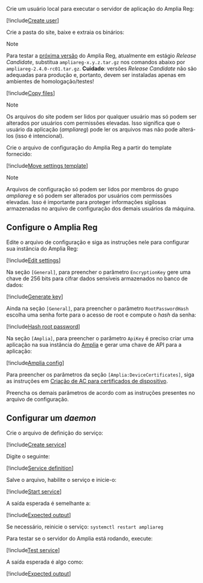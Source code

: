 ﻿Crie um usuário local para executar o servidor de aplicação do Amplia Reg:

[!include[Create user](../../../../../../includes/amplia-reg/linux/create-user.md)]

Crie a pasta do site, baixe e extraia os binários:

> [!NOTE]
> Para testar a [próxima versão](../../../changelog.md#vnext) do Amplia Reg, atualmente em estágio *Release Candidate*, substitua `ampliareg-x.y.z.tar.gz` nos comandos abaixo
> por `ampliareg-2.4.0-rc01.tar.gz`. **Cuidado**: versões *Release Candidate* não são adequadas para produção e, portanto, devem ser instaladas apenas em ambientes de
> homologação/testes!

[!include[Copy files](../../../../../../includes/amplia-reg/linux/copy-files.md)]

> [!NOTE]
> Os arquivos do site podem ser lidos por qualquer usuário mas só podem ser alterados por usuários com permissões elevadas. Isso significa que o usuário da aplicação (*ampliareg*)
> pode ler os arquivos mas não pode alterá-los (isso é intencional).

Crie o arquivo de configuração do Amplia Reg a partir do template fornecido:

[!include[Move settings template](../../../../../../includes/amplia-reg/linux/move-settings-template.md)]

> [!NOTE]
> Arquivos de configuração só podem ser lidos por membros do grupo *ampliareg* e só podem ser alterados por usuários com permissões elevadas. Isso é importante para proteger informações
> sigilosas armazenadas no arquivo de configuração dos demais usuários da máquina.

## Configure o Amplia Reg

Edite o arquivo de configuração e siga as instruções nele para configurar sua instância do Amplia Reg:

[!include[Edit settings](../../../../../../includes/amplia-reg/linux/edit-settings.md)]

Na seção `[General]`, para preencher o parâmetro `EncryptionKey` gere uma chave de 256 bits para cifrar dados sensíveis armazenados no banco de dados:

[!include[Generate key](../../../../../../includes/linux/gen-key.md)]

Ainda na seção `[General]`, para preencher o parâmetro `RootPasswordHash` escolha uma senha forte para o acesso de root e compute o *hash* da senha:

[!include[Hash root password](../../../../../../includes/amplia-reg/linux/hash-root-pass.md)]

Na seção `[Amplia]`, para preencher o parâmetro `ApiKey` é preciso criar uma aplicação na sua instância do [Amplia](../../../../amplia/index.md)
e gerar uma chave de API para a aplicação:

[!include[Amplia config](../../includes/amplia-config.md)]

Para preencher os parâmetros da seção `[Amplia:DeviceCertificates]`, siga as instruções em [Criação de AC para certificados de dispositivo](../../../../amplia/operation/create-device-ca.md).

Preencha os demais parâmetros de acordo com as instruções presentes no arquivo de configuração.

## Configurar um *daemon*

Crie o arquivo de definição do serviço:

[!include[Create service](../../../../../../includes/amplia-reg/linux/create-service.md)]

Digite o seguinte:

[!include[Service definition](../../../../../../includes/amplia-reg/linux/service-definition.md)]

Salve o arquivo, habilite o serviço e inicie-o:

[!include[Start service](../../../../../../includes/amplia-reg/linux/start-service.md)]

A saída esperada é semelhante a:

[!include[Expected output](../../../../../../includes/amplia-reg/linux/start-service-output.md)]

Se necessário, reinicie o serviço: `systemctl restart ampliareg`

Para testar se o servidor do Amplia está rodando, execute:

[!include[Test service](../../../../../../includes/amplia-reg/linux/test-service.md)]

A saída esperada é algo como:

[!include[Expected output](../../../../../../includes/amplia-reg/linux/test-service-output.md)]
